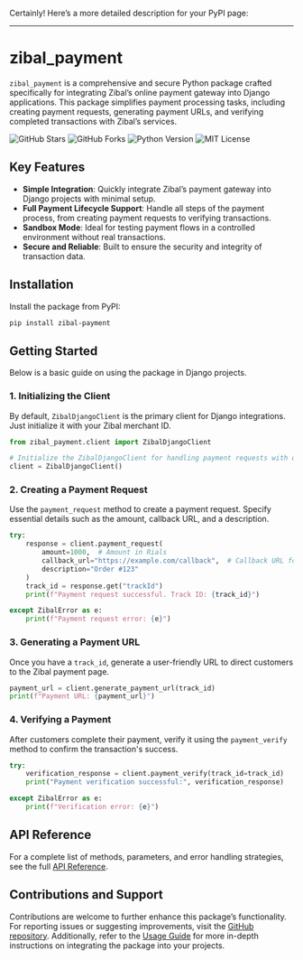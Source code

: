 Certainly! Here’s a more detailed description for your PyPI page:

---

# zibal_payment

`zibal_payment` is a comprehensive and secure Python package crafted specifically for integrating Zibal’s online payment gateway into Django applications. This package simplifies payment processing tasks, including creating payment requests, generating payment URLs, and verifying completed transactions with Zibal’s services.

![GitHub Stars](https://img.shields.io/github/stars/Mohammad222PR/zibal-payment?style=flat-square) ![GitHub Forks](https://img.shields.io/github/forks/Mohammad222PR/zibal-payment?style=flat-square) ![Python Version](https://img.shields.io/badge/python-3.8%2B-blue?style=flat-square) ![MIT License](https://img.shields.io/github/license/Mohammad222PR/zibal-payment?style=flat-square)

## Key Features

- **Simple Integration**: Quickly integrate Zibal’s payment gateway into Django projects with minimal setup.
- **Full Payment Lifecycle Support**: Handle all steps of the payment process, from creating payment requests to verifying transactions.
- **Sandbox Mode**: Ideal for testing payment flows in a controlled environment without real transactions.
- **Secure and Reliable**: Built to ensure the security and integrity of transaction data.

## Installation

Install the package from PyPI:

```bash
pip install zibal-payment
```

## Getting Started

Below is a basic guide on using the package in Django projects.

### 1. Initializing the Client

By default, `ZibalDjangoClient` is the primary client for Django integrations. Just initialize it with your Zibal merchant ID.

```python
from zibal_payment.client import ZibalDjangoClient

# Initialize the ZibalDjangoClient for handling payment requests with default settings
client = ZibalDjangoClient()

```

### 2. Creating a Payment Request

Use the `payment_request` method to create a payment request. Specify essential details such as the amount, callback URL, and a description.

```python
try:
    response = client.payment_request(
        amount=1000,  # Amount in Rials
        callback_url="https://example.com/callback",  # Callback URL for the response
        description="Order #123"
    )
    track_id = response.get("trackId")
    print(f"Payment request successful. Track ID: {track_id}")

except ZibalError as e:
    print(f"Payment request error: {e}")
```

### 3. Generating a Payment URL

Once you have a `track_id`, generate a user-friendly URL to direct customers to the Zibal payment page.

```python
payment_url = client.generate_payment_url(track_id)
print(f"Payment URL: {payment_url}")
```

### 4. Verifying a Payment

After customers complete their payment, verify it using the `payment_verify` method to confirm the transaction's success.

```python
try:
    verification_response = client.payment_verify(track_id=track_id)
    print("Payment verification successful:", verification_response)

except ZibalError as e:
    print(f"Verification error: {e}")
```

## API Reference

For a complete list of methods, parameters, and error handling strategies, see the full [API Reference](https://github.com/Mohammad222PR/zibal-payment/blob/main/docs/api_refrence).

## Contributions and Support

Contributions are welcome to further enhance this package’s functionality. For reporting issues or suggesting improvements, visit the [GitHub repository](https://github.com/Mohammad222PR/zibal_payment). Additionally, refer to the [Usage Guide](https://github.com/Mohammad222PR/zibal-payment/blob/main/docs/usage.md) for more in-depth instructions on integrating the package into your projects.



